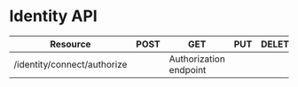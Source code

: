 # Identity API

| Resource               	| POST                                	| GET                             	| PUT 	| DELETE 	|
|------------------------	|-------------------------------------	|---------------------------------	|-----	|--------	|
| /identity/connect/authorize       	|                                     	| Authorization endpoint           	|     	|        	|
